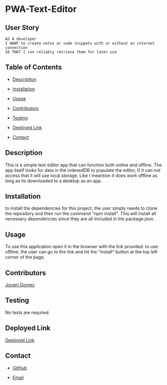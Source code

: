 # PWA-Text-Editor

## User Story
```
AS A developer
I WANT to create notes or code snippets with or without an internet connection
SO THAT I can reliably retrieve them for later use
```

## Table of Contents 
- [Description](#description)

- [Installation](#installation)

- [Usage](#usage)

- [Contributors](#contributors)

- [Testing](#testing)

- [Deployed Link](#deployed-link)

- [Contact](#contact)

## Description
This is a simple text editor app that can function both online and offline. The app itself looks for data in the indexedDB to populate the editor, If it can not access that it will use local storage. Like I meantion it does work offline as long as its downloaded to a desktop as an app.
## Installation 
to install the dependencies for this project, the user simply needs to clone the repository and then run the command "npm install". This will install all necessary dependencies since they are all included in the package.json. 
## Usage
 To use this application open it in the browser with the link provided. to use offline, the user can go to the link and hit the "install" button at the top left corner of the page.
## Contributors 
  [Jovani Gomez](https://github.com/jovanigomez?tab=repositories)

## Testing 
No tests are required.

## Deployed Link
 [Deployed Link](https://pwatexteditor3.herokuapp.com/)
## Contact
 * [GitHub](https://github.com/jovanigomez?tab=repositories)

 * [Email](jovani.gomez@gmail.com)

